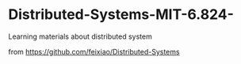 # Distributed-Systems-MIT-6.824-
Learning materials about distributed system

from https://github.com/feixiao/Distributed-Systems